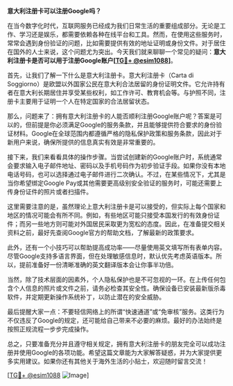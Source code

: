 **意大利注册卡可以注册Google吗？**

在当今数字化时代，互联网服务已经成为我们日常生活的重要组成部分。无论是工作、学习还是娱乐，都需要依赖各种在线平台和工具。然而，在使用这些服务时，常常会遇到身份验证的问题，比如需要提供有效的地址证明或身份文件。对于居住在国外的人士来说，这个问题尤为突出。今天我们就来聊聊一个常见的疑问：**意大利注册卡是否可以用于注册Google账户[[TG💪+ @esim1088](https://t.me/s/esim1088)]**。

首先，让我们了解一下什么是意大利注册卡。意大利注册卡（Carta di Soggiorno）是欧盟以外国家公民在意大利合法居留的身份证明文件。它允许持有者在意大利长期居住并享受某些权利，如工作许可、教育机会等。与护照不同，注册卡主要用于证明一个人在特定国家的合法居留状态。

那么，问题来了：拥有意大利注册卡的人能否顺利注册Google账户呢？答案是可以的，但前提是你必须满足Google的服务条款，并且能够提供符合要求的身份验证材料。Google在全球范围内都遵循严格的隐私保护政策和服务条款，因此对于新用户来说，确保所提供的信息真实有效是非常重要的。

接下来，我们来看看具体的操作步骤。当尝试创建新的Google账户时，系统通常会要求输入电子邮件地址、密码以及手机号码作为初步验证手段。如果你没有本地电话号码，也可以选择通过电子邮件进行二次确认。不过，在某些情况下，尤其是当你希望绑定Google Pay或其他需要更高级别安全验证的服务时，可能还需要上传身份证件的照片或者扫描件。

这里需要注意的是，虽然理论上意大利注册卡是可以接受的，但实际上每个国家和地区的情况可能会有所不同。例如，有些地区可能只接受本国发行的有效身份证件；而另一些地方则可能对外国居民采取更为宽松的态度。因此，在准备提交相关资料之前，最好先查阅Google官方的帮助文档，了解最新的政策要求。

此外，还有一个小技巧可以帮助提高成功率——尽量使用英文填写所有表单内容。尽管Google支持多语言界面，但在处理敏感信息时，默认优先考虑英语版本。所以，提前准备好一份清晰准确的英文翻译版本会让你事半功倍。

当然，除了技术层面的因素外，个人隐私保护也是不可忽视的一环。在上传任何包含个人信息的照片或文件之前，请务必检查其安全性。确保设备已安装最新版杀毒软件，并定期更新操作系统补丁，以防止潜在的安全威胁。

最后提醒大家一点：不要轻信网络上的所谓“快速通道”或“免审核”服务。这类行为不仅违反了Google的规定，还可能给自己带来不必要的麻烦。最好的办法始终是按照正规流程一步步完成操作。

总之，只要准备充分并且遵守相关规定，拥有意大利注册卡的朋友完全可以成功注册并使用Google的各项功能。希望这篇文章能为大家解答疑惑，并为大家提供更多实用建议。如果你还有其他关于海外生活的小贴士，欢迎随时留言交流！

[[TG💪+ @esim1088](https://t.me/s/esim1088) ![Image](https://i.postimg.cc/4NQfJmqS/Snipaste-2025-05-13-00-14-12.png)]
